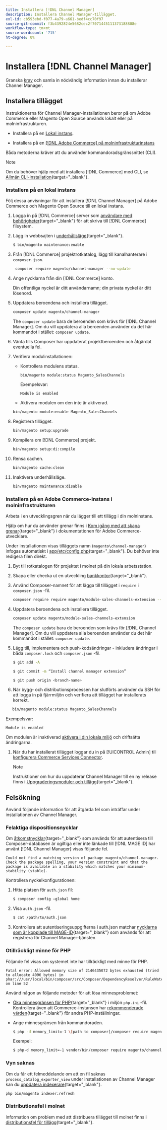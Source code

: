```yaml
---
title: Installera [!DNL Channel Manager]
description: Installera Channel Manager-tillägget.
exl-id: cb593ebd-f077-4a79-a661-bedf4cc70f97
source-git-commit: f3b4392824e5682cec2f7071445111373188808e
workflow-type: tm+mt
source-wordcount: '715'
ht-degree: 0%

---
```



# Installera [!DNL Channel Manager]

Granska [krav](onboard.md#requirements) och samla in nödvändig information innan du installerar Channel Manager.

## Installera tillägget

Instruktionerna för Channel Manager-installationen beror på om Adobe Commerce eller Magento Open Source används lokalt eller på molninfrastrukturen.

- Installera på en [Lokal instans](#install-on-an-on-premises-instance).

- Installera på en [[!DNL Adobe Commerce] på molninfrastrukturinstans](#install-adobe-commerce-on-cloud-infrastructure)

Båda metoderna kräver att du använder kommandoradsgränssnittet (CLI).

>[!NOTE]
>
>Om du behöver hjälp med att installera [!DNL Commerce] med CLI, se [Allmän CLI-installation](https://devdocs.magento.com/extensions/install/){target=&quot;_blank&quot;}.

### Installera på en lokal instans

Följ dessa anvisningar för att installera [!DNL Channel Manager] på Adobe Commerce och Magento Open Source till en lokal instans.

1. Logga in på [!DNL Commerce] server som [användare med behörigheter](https://devdocs.magento.com/guides/v2.4/install-gde/prereq/file-system-perms.html){target=&quot;_blank&quot;} för att skriva till [!DNL Commerce] filsystem.

1. Lägg in webbsajten i [underhållsläge](https://devdocs.magento.com/guides/v2.4/install-gde/install/cli/install-cli-subcommands-maint.html){target=&quot;_blank&quot;}.

   ```bash
   $ bin/magento maintenance:enable
   ```

1. Från [!DNL Commerce] projektrotkatalog, lägg till kanalhanterare i `composer.json`.

   ```bash
    composer require magento/channel-manager --no-update
   ```

1. Ange nycklarna från din [!DNL Commerce] konto.

   Din offentliga nyckel är ditt användarnamn; din privata nyckel är ditt lösenord.

1. Uppdatera beroendena och installera tillägget.

   ```bash
   composer update magento/channel-manager
   ```

   The `composer update` bara de beroenden som krävs för [!DNL Channel Manager]. Om du vill uppdatera alla beroenden använder du det här kommandot i stället: `composer update`.

1. Vänta tills Composer har uppdaterat projektberoenden och åtgärdat eventuella fel.

1. Verifiera modulinstallationen:

   - Kontrollera modulens status.

      ```bash
      bin/magento module:status Magento_SalesChannels
      ```

      Exempelsvar:

      ```terminal
      Module is enabled
      ```

   - Aktivera modulen om den inte är aktiverad.

   ```bash
   bin/magento module:enable Magento_SalesChannels
   ```

1. Registrera tillägget.

   ```bash
   bin/magento setup:upgrade
   ```

1. Kompilera om [!DNL Commerce] projekt.

   ```bash
   bin/magento setup:di:compile
   ```

1. Rensa cachen.

   ```bash
   bin/magento cache:clean
   ```

1. Inaktivera underhållsläge.

   ```bash
   bin/magento maintenance:disable
   ```

### Installera på en Adobe Commerce-instans i molninfrastrukturen

Arbeta i en utvecklingsgren när du lägger till ett tillägg i din molninstans.

Hjälp om hur du använder grenar finns i [Kom igång med att skapa grenar](https://devdocs.magento.com/cloud/env/environments-start.html#getstarted){target=&quot;_blank&quot;} i dokumentationen för Adobe Commerce-utvecklare.

Under installationen visas tilläggets namn (`magento\channel-manager`) infogas automatiskt i [app/etc/config.php](https://devdocs.magento.com/cloud/live/sens-data-over.html#configuration-data){target=&quot;_blank&quot;}. Du behöver inte redigera filen direkt.

1. Byt till rotkatalogen för projektet i molnet på din lokala arbetsstation.

1. Skapa eller checka ut en utveckling [bankkontor](https://devdocs-beta.magento.com/cloud/env/environments-start.html#getstarted){target=&quot;_blank&quot;}.

1. Använd Composer-namnet för att lägga till tillägget i `require` i `composer.json` -fil.

   ```bash
   composer require require magento/module-sales-channels-extension --no-update
   ```

1. Uppdatera beroendena och installera tillägget.

   ```bash
   composer update magento/module-sales-channels-extension
   ```

   The `composer update` bara de beroenden som krävs för [!DNL Channel Manager]. Om du vill uppdatera alla beroenden använder du det här kommandot i stället: `composer update`.

1. Lägg till, implementera och push-kodsändringar - inkludera ändringar i båda `composer.lock` och `composer.json` -fil.

   ```bash
   $ git add -A
   ```

   ```bash
   $ git commit -m “Install channel manager extension” 
   ```

   ```bash
   $ git push origin <branch-name>
   ```

1. När bygg- och distributionsprocessen har slutförts använder du SSH för att logga in på fjärrmiljön och verifiera att tillägget har installerats korrekt.

```bash
   bin/magento module:status Magento_SalesChannels
```

Exempelsvar:

```terminal
Module is enabled
```

Om modulen är inaktiverad [aktivera i din lokala miljö](https://devdocs.magento.com/cloud/howtos/install-components.html#manage-extensions) och driftsätta ändringarna.


1. När du har installerat tillägget loggar du in på [!UICONTROL Admin] till [konfigurera Commerce Services Connector](connect.md).

   >[!NOTE]
   >
   >Instruktioner om hur du uppdaterar Channel Manager till en ny release finns i [Uppgraderingsmoduler och tillägg](https://experienceleague.adobe.com/docs/commerce-operations/upgrade-guide/modules/upgrade.html){target=&quot;_blank&quot;}.


## Felsökning

Använd följande information för att åtgärda fel som inträffar under installationen av Channel Manager.

### Felaktiga dispositionsnycklar

Om [åtkomstnycklar](https://devdocs.magento.com/guides/v2.4/install-gde/prereq/connect-auth.html){target=&quot;_blank&quot;} som används för att autentisera till Composer-databasen är ogiltiga eller inte länkade till [!DNL MAGE ID] har använt [!DNL Channel Manager] visas följande fel.

```terminal
Could not find a matching version of package magento/channel-manager. Check the package spelling, your version constraint and that the package is available in a stability which matches your minimum-stability (stable).
```

Kontrollera nyckelkonfigurationen:

1. Hitta platsen för `auth.json` fil:

   ```bash
   $ composer config –global home
   ```

1. Visa `auth.json` -fil.

   ```bash
   $ cat /path/to/auth.json
   ```

1. Kontrollera att autentiseringsuppgifterna i auth.json matchar [nycklarna som är kopplade till MAGE-ID](https://devdocs.magento.com/guides/v2.4/install-gde/prereq/connect-auth.html){target=&quot;_blank&quot;} som används för att registrera för Channel Manager-tjänsten.

### Otillräckligt minne för PHP

Följande fel visas om systemet inte har tillräckligt med minne för PHP.

```terminal
Fatal error: Allowed memory size of 2146435072 bytes exhausted (tried to allocate 4096 bytes) in phar:///usr/local/bin/composer/src/Composer/DependencyResolver/RuleWatchGraph.php on line 52
```

Använd någon av följande metoder för att lösa minnesproblemet:

- [Öka minnesgränsen för PHP](https://devdocs.magento.com/cloud/project/magento-app-php-ini.html#increase-php-memory-limit){target=&quot;_blank&quot;} i miljön `php.ini` -fil. Kontrollera även att Commerce-instansen har [rekommenderade värden](https://devdocs.magento.com/guides/v2.4/install-gde/prereq/php-settings.html){target=&quot;_blank&quot;} för andra PHP-inställningar.

- Ange minnesgränsen från kommandoraden.

   ```bash
   $ php -d memory_limit=-1 \[path to composer]/composer require magento/payment-services.
   ```

   Exempel:

   ```bash
   $ php-d memory_limit=-1 vendor/bin/composer require magento/channel-manager
   ```

### Vyn saknas

Om du får ett felmeddelande om att en fil saknas `process_catalog_exporter_view` under installationen av Channel Manager kan du [uppdatera indexerare](https://devdocs.magento.com/guides/v2.4/config-guide/cli/config-cli-subcommands-index.html#config-cli-subcommands-index-reindex){target=&quot;_blank&quot;}.

```bash
php bin/magento indexer:refresh
```

### Distributionsfel i molnet

Information om problem med att distribuera tillägget till molnet finns i [distributionsfel för tillägg](https://devdocs.magento.com/cloud/trouble/trouble_comp-deploy-fail.html){target=&quot;_blank&quot;}.
